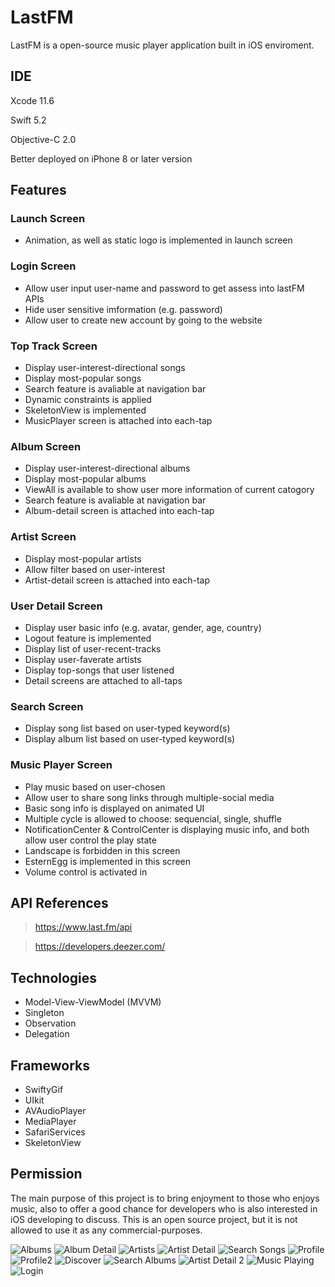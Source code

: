 # LastFM
LastFM is a open-source music player application built in iOS enviroment.

## IDE
Xcode 11.6

Swift 5.2

Objective-C 2.0

Better deployed on iPhone 8 or later version

## Features
### Launch Screen
 - Animation, as well as static logo is implemented in launch screen
### Login Screen
 - Allow user input user-name and password to get assess into lastFM APIs
 - Hide user sensitive imformation (e.g. password)
 - Allow user to create new account by going to the website
### Top Track Screen
 - Display user-interest-directional songs
 - Display most-popular songs
 - Search feature is avaliable at navigation bar
 - Dynamic constraints is applied
 - SkeletonView is implemented
 - MusicPlayer screen is attached into each-tap
### Album Screen
 - Display user-interest-directional albums
 - Display most-popular albums
 - ViewAll is available to show user more information of current catogory
 - Search feature is avaliable at navigation bar
 - Album-detail screen is attached into each-tap
### Artist Screen
 - Display most-popular artists
 - Allow filter based on user-interest
 - Artist-detail screen is attached into each-tap
### User Detail Screen
 - Display user basic info (e.g. avatar, gender, age, country)
 - Logout feature is implemented 
 - Display list of user-recent-tracks
 - Display user-faverate artists
 - Display top-songs that user listened
 - Detail screens are attached to all-taps
### Search Screen
 - Display song list based on user-typed keyword(s)
 - Display album list based on user-typed keyword(s)
### Music Player Screen
 - Play music based on user-chosen
 - Allow user to share song links through multiple-social media
 - Basic song info is displayed on animated UI
 - Multiple cycle is allowed to choose: sequencial, single, shuffle
 - NotificationCenter & ControlCenter is displaying music info, and both allow user control the play state
 - Landscape is forbidden in this screen
 - EsternEgg is implemented in this screen
 - Volume control is activated in
## API References

> https://www.last.fm/api

> https://developers.deezer.com/

## Technologies
- Model-View-ViewModel (MVVM)
- Singleton
- Observation
- Delegation

## Frameworks
- SwiftyGif
- UIkit
- AVAudioPlayer
- MediaPlayer
- SafariServices
- SkeletonView

## Permission

The main purpose of this project is to bring enjoyment to those who enjoys music, also to offer a good chance for developers who is also interested in iOS developing to discuss. This is an open source project, but it is not allowed to use it as any commercial-purposes.

![Albums](https://user-images.githubusercontent.com/63318597/98055007-7d8f9480-1e0a-11eb-8859-e1132ec8f913.jpeg)
![Album Detail](https://user-images.githubusercontent.com/63318597/98055010-7e282b00-1e0a-11eb-8aca-769728a5e124.jpeg)
![Artists](https://user-images.githubusercontent.com/63318597/98055013-7ec0c180-1e0a-11eb-9d61-0cdfc04fea26.jpeg)
![Artist Detail](https://user-images.githubusercontent.com/63318597/98055015-7ec0c180-1e0a-11eb-8713-02aa41ff6ec3.jpeg)
![Search Songs](https://user-images.githubusercontent.com/63318597/98055016-7f595800-1e0a-11eb-8ba3-be98ab21ac3f.jpeg)
![Profile](https://user-images.githubusercontent.com/63318597/98055017-7ff1ee80-1e0a-11eb-9674-10305506b9ef.jpeg)
![Profile2](https://user-images.githubusercontent.com/63318597/98055019-7ff1ee80-1e0a-11eb-9eb5-2f2ee94a570e.jpeg)
![Discover](https://user-images.githubusercontent.com/63318597/98055020-7ff1ee80-1e0a-11eb-9f49-852646e4ca0b.jpeg)
![Search Albums](https://user-images.githubusercontent.com/63318597/98055021-808a8500-1e0a-11eb-9d22-a8bae740257a.jpeg)
![Artist Detail 2](https://user-images.githubusercontent.com/63318597/98055023-808a8500-1e0a-11eb-9c7d-3b5d878de20e.jpeg)
![Music Playing](https://user-images.githubusercontent.com/63318597/98055024-808a8500-1e0a-11eb-971f-44c3b243d7e2.jpeg)
![Login](https://user-images.githubusercontent.com/63318597/98055025-81231b80-1e0a-11eb-8f99-742e2b129b9e.jpeg)
